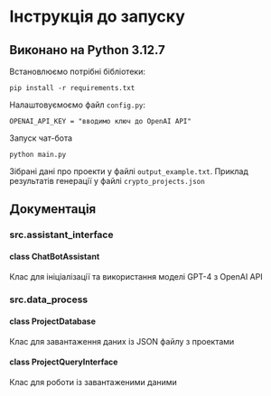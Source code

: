 # **Інструкція до запуску**

## Виконано на Python 3.12.7

Встановлюємо потрібні бібліотеки:
```
pip install -r requirements.txt
```

Налаштовуємоємо файл ```config.py```:

```
OPENAI_API_KEY = "вводимо ключ до OpenAI API"
```
Запуск чат-бота

```
python main.py
```

Зібрані дані про проекти у файлі ```output_example.txt```. 
Приклад результатів генерації у файлі ```crypto_projects.json```

## Документація
### src.assistant_interface

#### class ChatBotAssistant
Клас для ініціалізації та використання моделі GPT-4 з OpenAI API

### src.data_process

#### class ProjectDatabase
Клас для завантаження даних із JSON файлу з проектами

#### class ProjectQueryInterface
Клас для роботи із завантаженими даними

